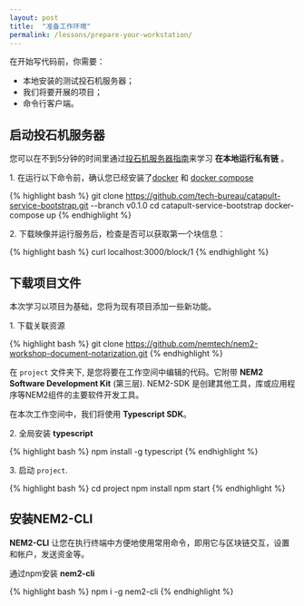 ```yaml
---
layout: post
title:  "准备工作环境"
permalink: /lessons/prepare-your-workstation/
---
```


在开始写代码前，你需要：

* 本地安装的测试投石机服务器；
* 我们将要开展的项目；
* 命令行客户端。

## 启动投石机服务器
您可以在不到5分钟的时间里通过[投石机服务器指南](https://github.com/tech-bureau/catapult-service-bootstrap)来学习 **在本地运行私有链** 。

1\. 在运行以下命令前，确认您已经安装了[docker](https://docs.docker.com/install/) 和 [docker compose](https://docs.docker.com/compose/install/)

{% highlight bash %}
git clone https://github.com/tech-bureau/catapult-service-bootstrap.git --branch v0.1.0
cd catapult-service-bootstrap
docker-compose up
{% endhighlight %}

2\. 下载映像并运行服务后，检查是否可以获取第一个块信息：

{% highlight bash %}
curl localhost:3000/block/1
{% endhighlight %}

## 下载项目文件
本次学习以项目为基础，您将为现有项目添加一些新功能。

1\. 下载关联资源

{% highlight bash %}
git clone https://github.com/nemtech/nem2-workshop-document-notarization.git
{% endhighlight %}

在 ``project`` 文件夹下, 是您将要在工作空间中编辑的代码。它附带 **NEM2 Software Development Kit** (第三层). NEM2-SDK 是创建其他工具，库或应用程序等NEM2组件的主要软件开发工具。

在本次工作空间中，我们将使用 **Typescript SDK**。

2\. 全局安装 **typescript**

{% highlight bash %}
npm install -g typescript
{% endhighlight %}

3\. 启动 ``project``.

{% highlight bash %}
cd project
npm install
npm start
{% endhighlight %}

## 安装NEM2-CLI

**NEM2-CLI** 让您在执行终端中方便地使用常用命令，即用它与区块链交互，设置和帐户，发送资金等。

通过npm安装 **nem2-cli**

{% highlight bash %}
npm i -g nem2-cli
{% endhighlight %}
